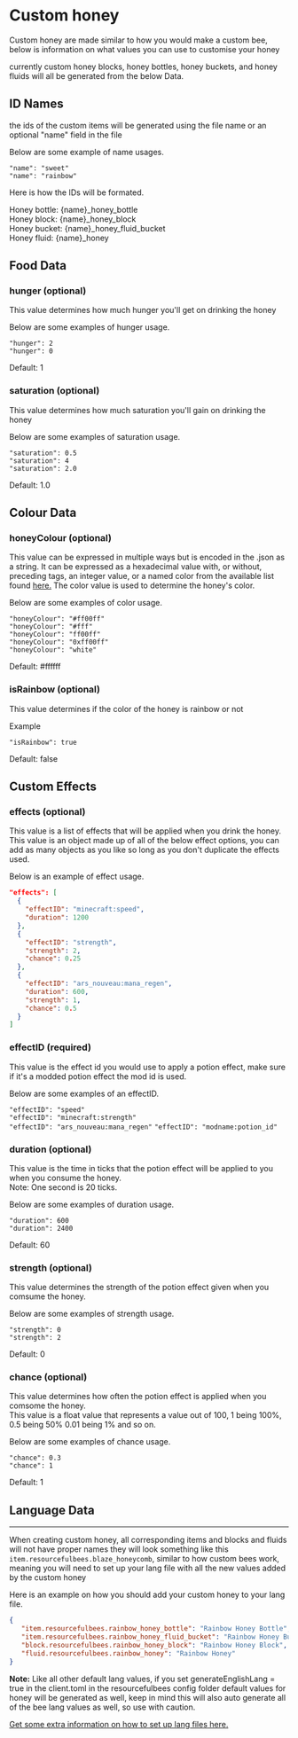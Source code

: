 # Custom honey

Custom honey are made similar to how you would make a custom bee, below is information on what values you can use to customise your honey  

currently custom honey blocks, honey bottles, honey buckets, and honey fluids will all be generated from the below Data.  

## ID Names

the ids of the custom items will be generated using the file name or an optional "name" field in the file

Below are some example of name usages.

`"name": "sweet"`  
`"name": "rainbow"`  

Here is how the IDs will be formated.

Honey bottle: {name}_honey_bottle  
Honey block: {name}_honey_block  
Honey bucket: {name}_honey_fluid_bucket  
Honey fluid: {name}_honey  

## Food Data

### hunger (optional)

This value determines how much hunger you'll get on drinking the honey  

Below are some examples of hunger usage.

`"hunger": 2`  
`"hunger": 0`  

Default: 1

### saturation (optional)

This value determines how much saturation you'll gain on drinking the honey

Below are some examples of saturation usage.

`"saturation": 0.5`  
`"saturation": 4`  
`"saturation": 2.0`  

Default: 1.0

## Colour Data

### honeyColour (optional)

This value can be expressed in multiple ways but is encoded in the .json as a string. It can be expressed as a hexadecimal value with, or without, preceding tags, an integer value, or a named color from the available list found [here.](https://resourceful-bees.readthedocs.io/en/1.16.3/extra_stuff/color_names/) The color value is used to determine the honey's color.

Below are some examples of color usage.

`"honeyColour": "#ff00ff"`  
`"honeyColour": "#fff"`  
`"honeyColour": "ff00ff"`  
`"honeyColour": "0xff00ff"`  
`"honeyColour": "white"`  

Default: #ffffff

### isRainbow (optional)

This value determines if the color of the honey is rainbow or not

Example  

`"isRainbow": true`  

Default: false

## Custom Effects

### effects (optional)  

This value is a list of effects that will be applied when you drink the honey.  
This value is an object made up of all of the below effect options, you can add as many objects as you like so long as you don't duplicate the effects used.

Below is an example of effect usage.  

```Json
"effects": [
  {
    "effectID": "minecraft:speed",
    "duration": 1200
  },
  {
    "effectID": "strength",
    "strength": 2,
    "chance": 0.25
  },
  {
    "effectID": "ars_nouveau:mana_regen",
    "duration": 600,
    "strength": 1,
    "chance": 0.5
  }
]
```

### effectID (required)

This value is the effect id you would use to apply a potion effect, make sure if it's a modded potion effect the mod id is used.

Below are some examples of an effectID.

`"effectID": "speed"`  
`"effectID": "minecraft:strength"`  
`"effectID": "ars_nouveau:mana_regen"`
`"effectID": "modname:potion_id"`  

### duration (optional)

This value is the time in ticks that the potion effect will be applied to you when you consume the honey.  
Note: One second is 20 ticks.  

Below are some examples of duration usage.

`"duration": 600`  
`"duration": 2400`

Default: 60  

### strength (optional)

This value determines the strength of the potion effect given when you comsume the honey.  

Below are some examples of strength usage.  

`"strength": 0`  
`"strength": 2`  

Default: 0  

### chance (optional)

This value determines how often the potion effect is applied when you comsome the honey.  
This value is a float value that represents a value out of 100, 1 being 100%, 0.5 being 50% 0.01 being 1% and so on.  

Below are some examples of chance usage.

`"chance": 0.3`  
`"chance": 1`  

Default: 1  

## Language Data

***
When creating custom honey, all corresponding items and blocks and fluids will not have proper names they will look something like this `item.resourcefulbees.blaze_honeycomb`, similar to how custom bees work, meaning you will need to set up your lang file with all the new values added by the custom honey

Here is an example on how you should add your custom honey to your lang file.

```json
{
   "item.resourcefulbees.rainbow_honey_bottle": "Rainbow Honey Bottle",
   "item.resourcefulbees.rainbow_honey_fluid_bucket": "Rainbow Honey Bucket",
   "block.resourcefulbees.rainbow_honey_block": "Rainbow Honey Block",
   "fluid.resourcefulbees.rainbow_honey": "Rainbow Honey"
}
```

**Note:**  Like all other default lang values, if you set generateEnglishLang = true in the client.toml in the resourcefulbees config folder default values for honey will be generated as well, keep in mind this will also auto generate all of the bee lang values as well, so use with caution.

[Get some extra information on how to set up lang files here.](https://resourceful-bees.readthedocs.io/en/1.16.3/getting_started/language_files/)
